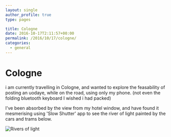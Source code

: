```yaml
---
layout: single
author_profile: true
type: pages

title: Cologne
date: 2016-10-17T2:11:57+00:00
permalink: /2016/10/17/cologne/
categories:
  - general
---
```


# Cologne

i am currently travelling in Cologne, and wanted to explore the feasability of posting an uodaye, while on the road, using only my phone. (not even the folding bluetooth keyboard I wished i had packed)

I've been absorbed by the view from my hotel window, and have found it mesmerising using 'Slow Shutter' app to see the river of light painted by the cars and trams below.

![Rivers of light]({{site.url}}/images/posts/cologne-river-of-light.jpg)

